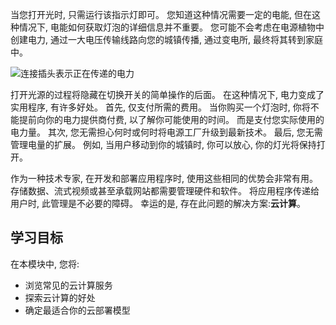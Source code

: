 当您打开光时, 只需运行该指示灯即可。 您知道这种情况需要一定的电能, 但在这种情况下, 电能如何获取灯泡的详细信息并不重要。 您可能不会考虑在电源植物中创建电力, 通过一大电压传输线路向您的城镇传播, 通过变电所, 最终将其转到家庭中。

![连接插头表示正在传递的电力](../media/1-heading.png)

打开光源的过程将隐藏在切换开关的简单操作的后面。 在这种情况下, 电力变成了实用程序, 有许多好处。 首先, 仅支付所需的费用。 当你购买一个灯泡时, 你将不能提前向你的电力提供商付费, 以了解你可能使用的时间。 而是支付您实际使用的电力量。 其次, 您无需担心何时或何时将电源工厂升级到最新技术。 最后, 您无需管理电量的扩展。 例如, 当用户移动到你的城镇时, 你可以放心, 你的灯光将保持打开。

作为一种技术专家, 在开发和部署应用程序时, 使用这些相同的优势会非常有用。 存储数据、流式视频或甚至承载网站都需要管理硬件和软件。 将应用程序传递给用户时, 此管理是不必要的障碍。 幸运的是, 存在此问题的解决方案:**云计算**。

## <a name="learning-objectives"></a>学习目标

在本模块中, 您将:

- 浏览常见的云计算服务
- 探索云计算的好处
- 确定最适合你的云部署模型
